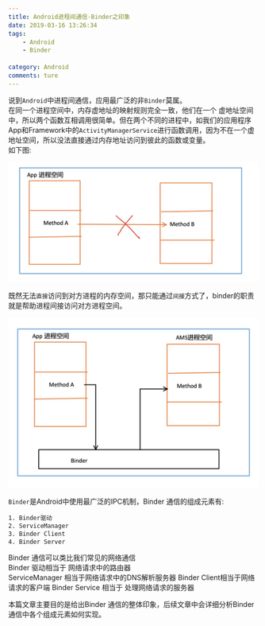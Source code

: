 ```yaml
---
title: Android进程间通信-Binder之印象
date: 2019-03-16 13:26:34
tags:
	- Android
	- Binder

category: Android
comments: ture
---
```



说到`Android`中进程间通信，应用最广泛的非`Binder`莫属。  
在同一个进程空间中，内存虚地址的映射规则完全一致，他们在一个 虚地址空间中，所以两个函数互相调用很简单。但在两个不同的进程中，如我们的应用程序App和Framework中的`ActivityManagerService`进行函数调用，因为不在一个虚地址空间，所以没法直接通过内存地址访问到彼此的函数或变量。  
如下图:  

![](/img/binder/binder_mem_barrier.jpg "")  

既然无法`直接`访问到对方进程的内存空间，那只能通过`间接`方式了，binder的职责就是帮助进程间接访问对方进程空间。  

![](/img/binder/binder_desc.jpg "")

`Binder`是Android中使用最广泛的IPC机制，Binder 通信的组成元素有:  

```
1. Binder驱动
2. ServiceManager
3. Binder Client
4. Binder Server
```

Binder 通信可以类比我们常见的网络通信  
Binder 驱动相当于 网络请求中的路由器  
ServiceManager 相当于网络请求中的DNS解析服务器
Binder Client相当于网络请求的客户端
Binder Service 相当于 处理网络请求的服务器

本篇文章主要目的是给出Binder 通信的整体印象，后续文章中会详细分析Binder 通信中各个组成元素如何实现。

